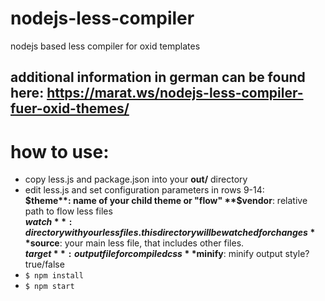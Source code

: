 # nodejs-less-compiler
nodejs based less compiler for oxid templates

## additional information in german can be found here: https://marat.ws/nodejs-less-compiler-fuer-oxid-themes/

# how to use:

* copy less.js and package.json into your **out/** directory
* edit less.js and set configuration parameters in rows 9-14:  
  **$theme**: name of your child theme or "flow"  
  **$vendor**: relative path to flow less files  
  **$watch**: directory with your less files. this directory will be watched for changes  
  **$source**: your main less file, that includes other files.  
  **$target**: output file for compiled css  
  **$minify**: minify output style? true/false  
* `$ npm install`
* `$ npm start`

